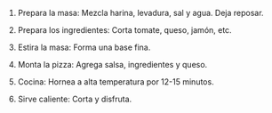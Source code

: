 1. Prepara la masa: Mezcla harina, levadura, sal y agua. Deja reposar.

2. Prepara los ingredientes: Corta tomate, queso, jamón, etc.

3. Estira la masa: Forma una base fina.

4. Monta la pizza: Agrega salsa, ingredientes y queso.

5. Cocina: Hornea a alta temperatura por 12-15 minutos.

6. Sirve caliente: Corta y disfruta.
